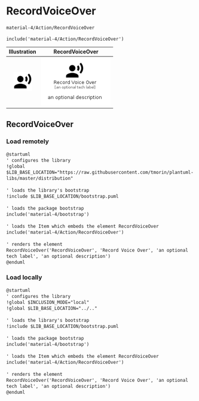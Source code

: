 # RecordVoiceOver


```text
material-4/Action/RecordVoiceOver
```

```text
include('material-4/Action/RecordVoiceOver')
```



| Illustration | RecordVoiceOver |
| :---: | :---: |
| ![illustration for Illustration](../../material-4/Action/RecordVoiceOver.png) | ![illustration for RecordVoiceOver](../../material-4/Action/RecordVoiceOver.Local.png) |




## RecordVoiceOver

### Load remotely
```plantuml
@startuml
' configures the library
!global $LIB_BASE_LOCATION="https://raw.githubusercontent.com/tmorin/plantuml-libs/master/distribution"

' loads the library's bootstrap
!include $LIB_BASE_LOCATION/bootstrap.puml

' loads the package bootstrap
include('material-4/bootstrap')

' loads the Item which embeds the element RecordVoiceOver
include('material-4/Action/RecordVoiceOver')

' renders the element
RecordVoiceOver('RecordVoiceOver', 'Record Voice Over', 'an optional tech label', 'an optional description')
@enduml
```

### Load locally
```plantuml
@startuml
' configures the library
!global $INCLUSION_MODE="local"
!global $LIB_BASE_LOCATION="../.."

' loads the library's bootstrap
!include $LIB_BASE_LOCATION/bootstrap.puml

' loads the package bootstrap
include('material-4/bootstrap')

' loads the Item which embeds the element RecordVoiceOver
include('material-4/Action/RecordVoiceOver')

' renders the element
RecordVoiceOver('RecordVoiceOver', 'Record Voice Over', 'an optional tech label', 'an optional description')
@enduml
```

